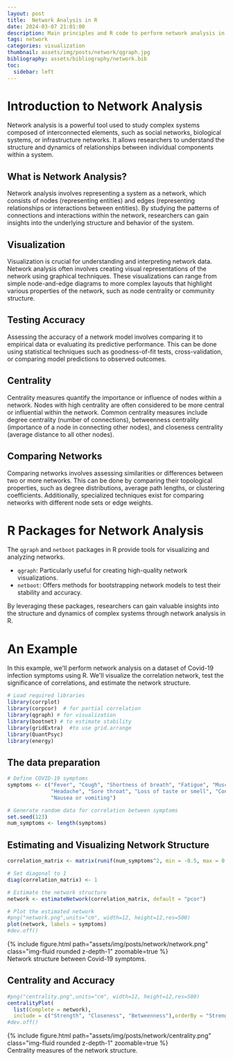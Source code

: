 ```yaml
---
layout: post
title:  Network Analysis in R
date: 2024-03-07 21:01:00
description: Main principles and R code to perform network analysis in R.
tags: network
categories: visualization
thumbnail: assets/img/posts/network/qgraph.jpg
bibliography: assets/bibliography/network.bib
toc:
  sidebar: left
---
```



# Introduction to Network Analysis

Network analysis is a powerful tool used to study complex systems composed of interconnected elements, such as social networks, biological systems, or infrastructure networks. It allows researchers to understand the structure and dynamics of relationships between individual components within a system.

## What is Network Analysis?

Network analysis involves representing a system as a network, which consists of nodes (representing entities) and edges (representing relationships or interactions between entities). By studying the patterns of connections and interactions within the network, researchers can gain insights into the underlying structure and behavior of the system.

## Visualization

Visualization is crucial for understanding and interpreting network data. Network analysis often involves creating visual representations of the network using graphical techniques. These visualizations can range from simple node-and-edge diagrams to more complex layouts that highlight various properties of the network, such as node centrality or community structure.

## Testing Accuracy

Assessing the accuracy of a network model involves comparing it to empirical data or evaluating its predictive performance. This can be done using statistical techniques such as goodness-of-fit tests, cross-validation, or comparing model predictions to observed outcomes.

## Centrality

Centrality measures quantify the importance or influence of nodes within a network. Nodes with high centrality are often considered to be more central or influential within the network. Common centrality measures include degree centrality (number of connections), betweenness centrality (importance of a node in connecting other nodes), and closeness centrality (average distance to all other nodes).

## Comparing Networks

Comparing networks involves assessing similarities or differences between two or more networks. This can be done by comparing their topological properties, such as degree distributions, average path lengths, or clustering coefficients. Additionally, specialized techniques exist for comparing networks with different node sets or edge weights.

# R Packages for Network Analysis

The `qgraph` and `netboot` packages in R provide tools for visualizing and analyzing networks. 

- `qgraph`: Particularly useful for creating high-quality network visualizations.
- `netboot`: Offers methods for bootstrapping network models to test their stability and accuracy.

By leveraging these packages, researchers can gain valuable insights into the structure and dynamics of complex systems through network analysis in R.


# An Example

In this example, we'll perform network analysis on a dataset of Covid-19 infection symptoms using R. We'll visualize the correlation network, test the significance of correlations, and estimate the network structure.


```R
# Load required libraries
library(corrplot)
library(corpcor)  # for partial correlation
library(qgraph) # for visualization
library(bootnet) # to estimate stability
library(gridExtra)  #to use grid.arrange
library(QuantPsyc)
library(energy)
```

## The data preparation


```R
# Define COVID-19 symptoms
symptoms <- c("Fever", "Cough", "Shortness of breath", "Fatigue", "Muscle or body aches",
              "Headache", "Sore throat", "Loss of taste or smell", "Congestion or runny nose",
              "Nausea or vomiting")

# Generate random data for correlation between symptoms
set.seed(123)
num_symptoms <- length(symptoms)

```

## Estimating and Visualizing Network Structure

```R
correlation_matrix <- matrix(runif(num_symptoms^2, min = -0.5, max = 0.5), nrow = num_symptoms)

# Set diagonal to 1
diag(correlation_matrix) <- 1

# Estimate the network structure
network <- estimateNetwork(correlation_matrix, default = "pcor")

# Plot the estimated network
#png("network.png",units="cm", width=12, height=12,res=500)
plot(network, labels = symptoms)
#dev.off()
```

<div class="row mt-3">
        {% include figure.html path="assets/img/posts/network/network.png" class="img-fluid rounded z-depth-1" zoomable=true %}
    </div>
  <div class="caption">
    Network structure between Covid-19 symptoms.
</div>



## Centrality and Accuracy

```R
#png("centrality.png",units="cm", width=12, height=12,res=500)
centralityPlot(
  list(Complete = network),
  include = c("Strength", "Closeness", "Betweenness"),orderBy = "Strength")
#dev.off()
```


<div class="row mt-3">
        {% include figure.html path="assets/img/posts/network/centrality.png" class="img-fluid rounded z-depth-1" zoomable=true %}
    </div>
  <div class="caption">
   Centrality measures of the network structure.
</div>


